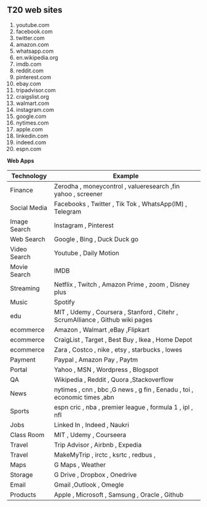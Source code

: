 ## T20 web sites
1. youtube.com
2. facebook.com
3. twitter.com
4. amazon.com
5. whatsapp.com
6. en.wikipedia.org
7. imdb.com
8. reddit.com
9. pinterest.com
10. ebay.com
11. tripadvisor.com
12. craigslist.org
13. walmart.com
14. instagram.com
15. google.com
16. nytimes.com
17. apple.com
18. linkedin.com
19. indeed.com
20. espn.com

**Web Apps**

| Technology   | Example                                                   |
|--------------|-----------------------------------------------------------|
| Finance      | Zerodha , moneycontrol , valueresearch ,fin yahoo , screener  |
| Social Media | Facebooks , Twitter , Tik Tok , WhatsApp(IM) , Telegram   |
| Image Search | Instagram , Pinterest                                     |
| Web Search   | Google , Bing , Duck Duck go                              |
| Video Search | Youtube , Daily Motion                                    |
| Movie Search | IMDB                                                      |
| Streaming    | Netflix ,  Twitch , Amazon Prime , zoom , Disney plus     |
| Music        | Spotify                                                   |
| edu          |MIT , Udemy , Coursera , Stanford , Citehr , ScrumAlliance , Github wiki pages  |
| ecommerce    | Amazon , Walmart ,eBay ,Flipkart                          |
| ecommerce    | CraigList , Target , Best Buy , Ikea , Home Depot         |
| ecommerce    | Zara , Costco , nike , etsy , starbucks , lowes           |
| Payment      | Paypal , Amazon Pay , Paytm                               |
| Portal       | Yahoo , MSN , Wordpress , Blogspot                        |
| QA           | Wikipedia , Reddit , Quora ,Stackoverflow                 |
| News         | nytimes , cnn , bbc ,G news , g fin , Eenadu , toi , economic times ,abn  |
| Sports       | espn cric , nba , premier league , formula 1 , ipl ,  nfl |
| Jobs         | Linked In , Indeed , Naukri                               |
| Class Room   | MIT , Udemy , Courseera                                   |
| Travel       | Trip Advisor , Airbnb , Expedia                           |
| Travel       | MakeMyTrip , irctc , ksrtc , redbus ,                     |  
| Maps         | G Maps  , Weather                                         |
| Storage      | G Drive , Dropbox , Onedrive                              |
| Email        | Gmail ,Outlook , Omegle                                   |
| Products     | Apple , Microsoft , Samsung , Oracle , Github             |
